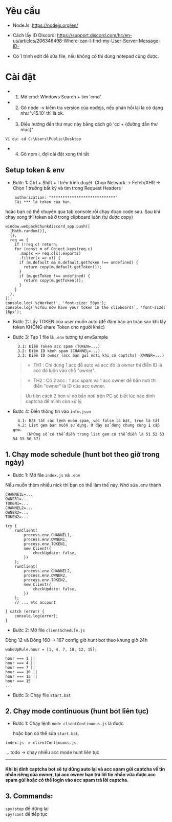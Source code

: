 # Yêu cầu

- NodeJs: https://nodejs.org/en/

- Cách lấy ID Discord: https://support.discord.com/hc/en-us/articles/206346498-Where-can-I-find-my-User-Server-Message-ID-

- Có 1 trình edit để sửa file, nếu không có thì dùng notepad cũng được.

# Cài đặt

- 1. Mở cmd: Windows Search + tìm 'cmd'

- 2. Gõ node -v kiểm tra version của nodejs, nếu phản hồi lại là có dạng như 'v15.10' thì là ok.

- 3. Điều hướng đến thư mục này bằng cách gõ 'cd + {đường dẫn thư mục}'

```
Ví dụ: cd C:\Users\Public\Desktop
```

- 4. Gõ npm i, đợi cài đặt xong thì tắt

## Setup token & env

- Bước 1: Ctrl + Shift + I trên trình duyệt. Chọn Network -> Fetch/XHR -> Chọn 1 trường bất kỳ và tìm trong Request Headers

```
    authorization: "****************************"
    Cái *** là token của bạn.
```

hoặc bạn có thể chuyển qua tab console rồi chạy đoạn code sau. Sau khi chạy xong thì token sẽ ở trong clipboard luôn (tự được copy)
```
window.webpackChunkdiscord_app.push([
  [Math.random()],
  {},
  req => {
    if (!req.c) return;
    for (const m of Object.keys(req.c)
      .map(x => req.c[x].exports)
      .filter(x => x)) {
      if (m.default && m.default.getToken !== undefined) {
        return copy(m.default.getToken());
      }
      if (m.getToken !== undefined) {
        return copy(m.getToken());
      }
    }
  },
]);
console.log('%cWorked!', 'font-size: 50px');
console.log(`%cYou now have your token in the clipboard!`, 'font-size: 16px');
```

- Bước 2: Lấy TOKEN của user muốn auto (để đảm bảo an toàn sau khi lấy token KHÔNG share Token cho người khác)

- Bước 3: Tạo 1 file là `.env` tương tự envSample

        3.1: Điền Token acc spam (TOKEN=...)
        3.2: Điền ID kênh spam (CHANNEL=...)
        3.3: Điền ID owner (acc bạn gửi noti khi có captcha) (OWNER=...)
        
    > - TH1 : Chỉ dùng 1 acc để auto và acc đó là owner thì điền ID là acc đó luôn vào chỗ "owner".

    > - TH2 : Có 2 acc :  1 acc spam và 1 acc owner để bắn noti thì điền "owner" là ID của acc owner.

    > Ưu tiên cách 2 hơn vì nó bắn noti trên PC sẽ biết lúc nào dính captcha để mình còn xử lý.

- Bước 4: Điền thông tin vào `info.json`

        4.1: Bật tắt các lệnh muốn spam, với false là bật, true là tắt
        4.2: List gem bạn muốn sử dụng. Ở đây sử dụng chung cùng 1 cấp gem.
            (Những số có thể điền trong list gem có thể điền là 51 52 53 54 55 56 57)

## 1. Chạy mode schedule (hunt bot theo giờ trong ngày)

- Bước 1: Mở file `index.js` và `.env`

Nếu muốn thêm nhiều nick thì bạn có thể làm thế này. 
Nhớ sửa .env thành
```
CHANNE1L=...
OWNER1=...
TOKEN1=...
CHANNEL2=...
OWNER2=...
TOKEN2=...
```

```
try {
    runClient(
        process.env.CHANNEL1,
        process.env.OWNER1,
        process.env.TOKEN1,
        new Client({
            checkUpdate: false,
        })
    );
    runClient(
        process.env.CHANNEL2,
        process.env.OWNER2,
        process.env.TOKEN2,
        new Client({
            checkUpdate: false,
        })
    );
    // ... etc account

} catch (error) {
    console.log(error);
}
```

- Bước 2: Mở file `clientSchedule.js`

Dòng 12 và Dòng 160 -> 167 config giờ hunt bot theo khung giờ 24h
```
wakeUpRule.hour = [1, 4, 7, 10, 12, 15];
...
hour === 1 ||
hour === 4 ||
hour === 7 ||
hour === 10 ||
hour === 12 ||
hour === 15
...
```

- Bước 3: Chạy file `start.bat`

## 2. Chạy mode continuous (hunt bot liên tục)

- Bước 1: Chạy lệnh `node clientContinuous.js` là được

    hoặc bạn có thể sửa `start.bat`. 
```
index.js -> clientContinuous.js
```

... todo -> chạy nhiều acc mode hunt liên tục

------------------------------------------------------------------------------

#### Khi bị dính captcha bot sẽ tự dừng auto lại và acc spam gửi captcha về tin nhắn riêng của owner, tại acc owner bạn trả lời tin nhắn vừa được acc spam gửi hoặc có thể login vào acc spam trả lời captcha.

## 3. Commands:

`spy!stop` để dừng lại <br>
`spy!cont` để tiếp tục
